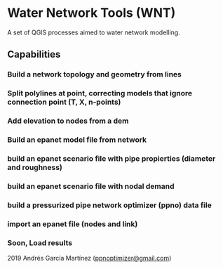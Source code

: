 # Water Network Tools (WNT)
A set of QGIS processes aimed to water network modelling.
## Capabilities
### Build a network topology and geometry from lines
### Split polylines at point, correcting models that ignore connection point (T, X, n-points)
### Add elevation to nodes from a dem
### Build an epanet model file from network
### build an epanet scenario file with pipe propierties (diameter and roughness)
### build an epanet scenario file with nodal demand
### build a pressurized pipe network optimizer (ppno) data file
### import an epanet file (nodes and link)
### Soon, Load results


2019 Andrés García Martínez (ppnoptimizer@gmail.com)
